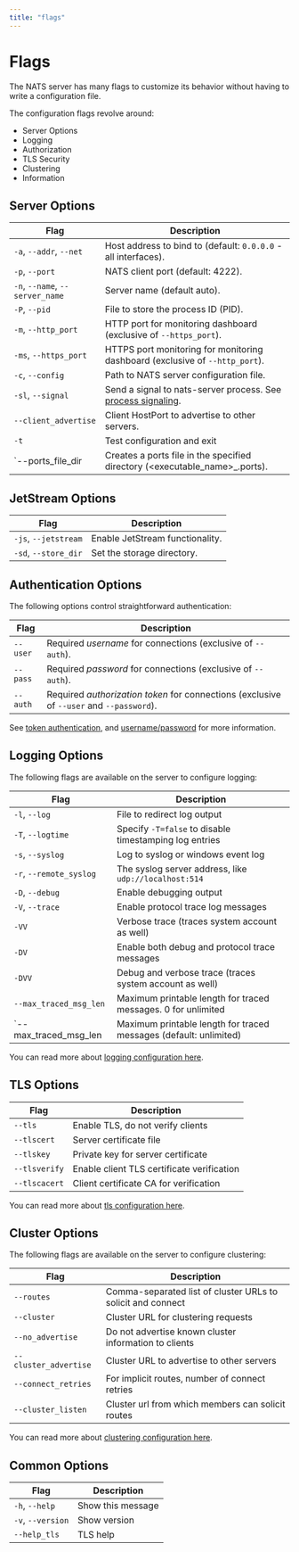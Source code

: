 ```yaml
---
title: "flags"
---
```

# Flags

The NATS server has many flags to customize its behavior without having to write a configuration file.

The configuration flags revolve around:

* Server Options
* Logging
* Authorization
* TLS Security
* Clustering
* Information

## Server Options

| Flag                  | Description                                                                            |
| --------------------- | -------------------------------------------------------------------------------------- |
| `-a`, `--addr`, `--net` | Host address to bind to (default: `0.0.0.0` - all interfaces).                       |
| `-p`, `--port`        | NATS client port (default: 4222).                                                      |
| `-n`, `--name`, `--server_name` | Server name (default auto).                                                   |
| `-P`, `--pid`         | File to store the process ID (PID).                                                    |
| `-m`, `--http_port`   | HTTP port for monitoring dashboard (exclusive of `--https_port`).                      |
| `-ms`, `--https_port` | HTTPS port monitoring for monitoring dashboard (exclusive of `--http_port`).           |
| `-c`, `--config`      | Path to NATS server configuration file.                                                |
| `-sl`, `--signal`     | Send a signal to nats-server process. See [process signaling](../nats_admin/signals.md). |
| `--client_advertise`  | Client HostPort to advertise to other servers.                                         |
| `-t`                  | Test configuration and exit                                                            |
| `--ports_file_dir     | Creates a ports file in the specified directory (<executable_name>_<pid>.ports).       |

## JetStream Options

| Flag                 | Description                     |
| -------------------- | ------------------------------- |
| `-js`, `--jetstream` | Enable JetStream functionality. |
| `-sd`, `--store_dir` | Set the storage directory.      |

## Authentication Options

The following options control straightforward authentication:

| Flag     | Description                                                                              |
| -------- | ---------------------------------------------------------------------------------------- |
| `--user` | Required _username_ for connections (exclusive of `--auth`).                             |
| `--pass` | Required _password_ for connections (exclusive of `--auth`).                             |
| `--auth` | Required _authorization token_ for connections (exclusive of `--user` and `--password`). |

See [token authentication](../configuration/securing_nats/auth_intro/tokens.md), and [username/password](../configuration/securing_nats/auth_intro/username_password.md) for more information.

## Logging Options

The following flags are available on the server to configure logging:

| Flag                    | Description                                                   |
| ----------------------- | ------------------------------------------------------------- |
| `-l`, `--log`           | File to redirect log output                                   |
| `-T`, `--logtime`       | Specify `-T=false` to disable timestamping log entries        |
| `-s`, `--syslog`        | Log to syslog or windows event log                            |
| `-r`, `--remote_syslog` | The syslog server address, like `udp://localhost:514`         |
| `-D`, `--debug`         | Enable debugging output                                       |
| `-V`, `--trace`         | Enable protocol trace log messages                            |
| `-VV`                   | Verbose trace (traces system account as well)                 |
| `-DV`                   | Enable both debug and protocol trace messages                 |
| `-DVV`                  | Debug and verbose trace (traces system account as well)       |
| `--max_traced_msg_len`  | Maximum printable length for traced messages. 0 for unlimited |
| `--max_traced_msg_len   | Maximum printable length for traced messages (default: unlimited) |

You can read more about [logging configuration here](../configuration/logging.md).

## TLS Options

| Flag          | Description                                |
| ------------- | ------------------------------------------ |
| `--tls`       | Enable TLS, do not verify clients          |
| `--tlscert`   | Server certificate file                    |
| `--tlskey`    | Private key for server certificate         |
| `--tlsverify` | Enable client TLS certificate verification |
| `--tlscacert` | Client certificate CA for verification     |

You can read more about [tls configuration here](/running-a-nats-service/configuration/securing_nats/tls.md).

## Cluster Options

The following flags are available on the server to configure clustering:

| Flag                  | Description                                                 |
| --------------------- | ----------------------------------------------------------- |
| `--routes`            | Comma-separated list of cluster URLs to solicit and connect |
| `--cluster`           | Cluster URL for clustering requests                         |
| `--no_advertise`      | Do not advertise known cluster information to clients       |
| `--cluster_advertise` | Cluster URL to advertise to other servers                   |
| `--connect_retries`   | For implicit routes, number of connect retries              |
| `--cluster_listen`    | Cluster url from which members can solicit routes           |


You can read more about [clustering configuration here](/running-a-nats-service/configuration/clustering/README.md).

## Common Options

| Flag              | Description       |
| ----------------- | ----------------- |
| `-h`, `--help`    | Show this message |
| `-v`, `--version` | Show version      |
| `--help_tls`      | TLS help          |
